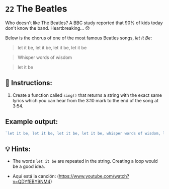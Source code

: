 # `22` The Beatles 

Who doesn't like The Beatles? A BBC study reported that 90% of kids today don't know the band. Heartbreaking... :worried:

Below is the chorus of one of the most famous Beatles songs, *let It Be*:

> let it be, let it be, let it be, let it be

> Whisper words of wisdom

> let it be

## 📝 Instructions:

1. Create a function called `sing()` that returns a string with the exact same lyrics which you can hear from the 3:10 mark to the end of the song at 3:54. 

## Example output: 

```js
`let it be, let it be, let it be, let it be, whisper words of wisdom, let it be, let it be, let it be, let it be, let it be, there will be an answer, let it be`
```

## 💡 Hints:

+ The words `let it be` are repeated in the string. Creating a loop would be a good idea.

+ Aquí está la canción: (https://www.youtube.com/watch?v=QDYfEBY9NM4)
